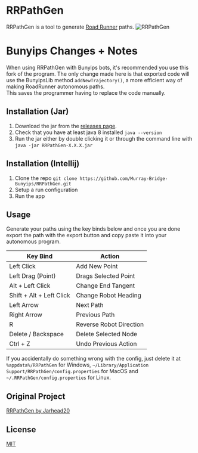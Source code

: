 # RRPathGen

RRPathGen is a tool to generate [Road Runner](https://github.com/acmerobotics/road-runner) paths.
![RRPathGen](https://i.imgur.com/TN0eaFO.png)

# Bunyips Changes + Notes

When using RRPathGen with Bunyips bots, it's recommended you use this fork of the program.
The only change made here is that exported code will use the BunyipsLib method `addNewTrajectory()`, 
a more efficient way of making RoadRunner autonomous paths.\
This saves the programmer having to replace the code manually.

## Installation (Jar)

1. Download the jar from the [releases page](https://github.com/Murray-Bridge-Bunyips/RRPathGen/releases).
2. Check that you have at least java 8 installed `java --version`
3. Run the jar either by double clicking it or through the command line with `java -jar RRPathGen-X.X.X.jar`


## Installation (Intellij)

1. Clone the repo `git clone https://github.com/Murray-Bridge-Bunyips/RRPathGen.git`
2. Setup a run configuration
3. Run the app

## Usage

Generate your paths using the key binds below and once you are done export the path with the export button and copy paste it into your autonomous program.

| Key Bind            | Action                  |
|---------------------|-------------------------|
| Left Click          | Add New Point           |
| Left Drag (Point)   | Drags Selected Point    |
| Alt + Left Click    | Change End Tangent      |
| Shift + Alt + Left Click | Change Robot Heading |
| Left Arrow          | Next Path               |
| Right Arrow         | Previous Path           |
| R                   | Reverse Robot Direction |
| Delete / Backspace  | Delete Selected Node    |
| Ctrl + Z            | Undo Previous Action    |

If you accidentally do something wrong with the config, just delete it at `%appdata%/RRPathGen` for Windows, `~/Library/Application Support/RRPathGen/config.properties` for MacOS and `~/.RRPathGen/config.properties` for Linux.

## Original Project
[RRPathGen by Jarhead20](https://github.com/Jarhead20/RRPathGen)

## License
[MIT](https://choosealicense.com/licenses/mit/)
